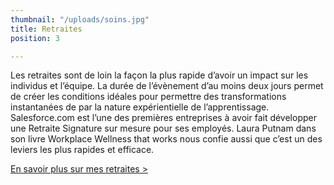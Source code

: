 ```yaml
---
thumbnail: "/uploads/soins.jpg"
title: Retraites
position: 3

---
```

Les retraites sont de loin la façon la plus rapide d’avoir un impact sur les individus et l’équipe. La durée de l’évènement d’au moins deux jours permet de créer les conditions idéales pour permettre des transformations instantanées de par la nature expérientielle de l’apprentissage. Salesforce.com est l’une des premières entreprises à avoir fait développer une Retraite Signature sur mesure pour ses employés. Laura Putnam dans son livre Workplace Wellness that works nous confie aussi que c’est un des leviers les plus rapides et efficace. 

[En savoir plus sur mes retraites >](/retraites)